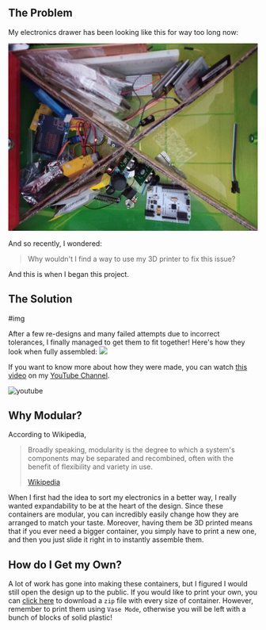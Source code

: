 ## The Problem

My electronics drawer has been looking like this for way too long now:

![](IMG_20200304_075310_0.jpg)

And so recently, I wondered:

> Why wouldn't I find a way to use my 3D printer to fix this issue?

And this is when I began this project.

## The Solution

#img

After a few re-designs and many failed attempts due to incorrect tolerances, I finally managed to get them to fit together! Here's how they look when fully assembled:
![](FJIMG_20200420_145646.jpg)

If you want to know more about how they were made, you can watch [this video](https://www.youtube.com/watch?v=k7jLqC3cGUY) on my [YouTube Channel](https://www.youtube.com/channel/UCGj6pfxZ0XYJU29XNwXPPxg/featured).

![youtube](https://www.youtube.com/embed/k7jLqC3cGUY)

## Why Modular?

According to Wikipedia,

> Broadly speaking, modularity is the degree to which a system's components may be separated and recombined, often with the benefit of flexibility and variety in use.
>
> [Wikipedia](https://en.wikipedia.org/wiki/Modularity)

When I first had the idea to sort my electronics in a better way, I really wanted expandability to be at the heart of the design. Since these containers are modular, you can incredibly easily change how they are arranged to match your taste. Moreover, having them be 3D printed means that if you ever need a bigger container, you simply have to print a new one, and then you just slide it right in to instantly assemble them.

## How do I Get my Own?

A lot of work has gone into making these containers, but I figured I would still open the design up to the public. If you would like to print your own, you can [click here](./Modular%20Drawers%20STLs.zip) to download a `zip` file with every size of container. However, remember to print them using `Vase Mode`, otherwise you will be left with a bunch of blocks of solid plastic!
